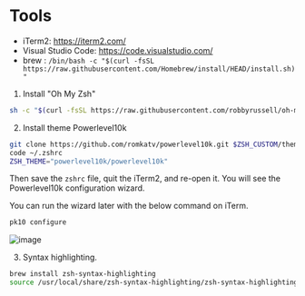 
# Tools

- iTerm2: https://iterm2.com/
- Visual Studio Code: https://code.visualstudio.com/
- brew : `/bin/bash -c "$(curl -fsSL https://raw.githubusercontent.com/Homebrew/install/HEAD/install.sh)"`

1. Install "Oh My Zsh"

```sh
sh -c "$(curl -fsSL https://raw.githubusercontent.com/robbyrussell/oh-my-zsh/master/tools/install.sh)"
```

2. Install theme Powerlevel10k

```sh
git clone https://github.com/romkatv/powerlevel10k.git $ZSH_CUSTOM/themes/powerlevel10k
code ~/.zshrc
ZSH_THEME="powerlevel10k/powerlevel10k"
```

Then save the `zshrc` file, quit the iTerm2, and re-open it. You will see the Powerlevel10k configuration wizard.

You can run the wizard later with the below command on iTerm.

```sh
pk10 configure
```
![image](https://user-images.githubusercontent.com/10359853/146190283-89e1fc15-cf92-438b-9332-16c3bbac3c64.png)


3. Syntax highlighting.

```sh
brew install zsh-syntax-highlighting
source /usr/local/share/zsh-syntax-highlighting/zsh-syntax-highlighting.zsh
```
